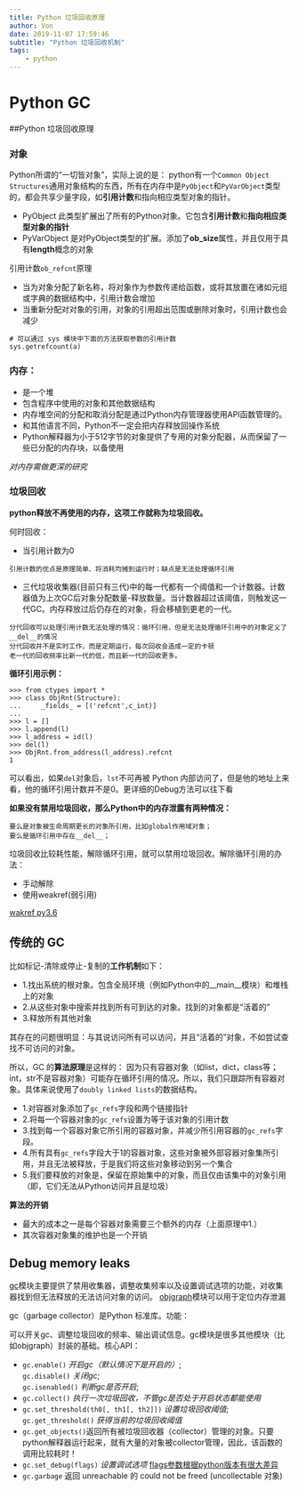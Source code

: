 ```yaml
---
title: Python 垃圾回收原理
author: Von
date: 2019-11-07 17:59:46
subtitle: "Python 垃圾回收机制"
tags:
    - python
---
```


<!-- toc -->

# Python GC
##Python 垃圾回收原理
### 对象
Python所谓的“一切皆对象”，实际上说的是：
python有一个`Common Object Structures`通用对象结构的东西，所有在内存中是`PyObject`和`PyVarObject`类型的，都会共享少量字段，如**引用计数**和指向相应类型对象的指针。

- PyObject 此类型扩展出了所有的Python对象。它包含**引用计数**和**指向相应类型对象的指针**
- PyVarObject 是对PyObject类型的扩展。添加了**ob_size**属性，并且仅用于具有**length**概念的对象

引用计数`ob_refcnt`原理

- 当为对象分配了新名称，将对象作为参数传递给函数，或将其放置在诸如元组或字典的数据结构中，引用计数会增加
- 当重新分配对对象的引用，对象的引用超出范围或删除对象时，引用计数也会减少

```
# 可以通过 sys 模块中下面的方法获取参数的引用计数
sys.getrefcount(a)
```
### 内存：

- 是一个堆
- 包含程序中使用的对象和其他数据结构
- 内存堆空间的分配和取消分配是通过Python内存管理器使用API​​函数管理的。
- 和其他语言不同，Python不一定会把内存释放回操作系统
- Python解释器为小于512字节的对象提供了专用的对象分配器，从而保留了一些已分配的内存块，以备使用

*对内存需做更深的研究*

### 垃圾回收
**python释放不再使用的内存，这项工作就称为垃圾回收。**

何时回收：

- 当引用计数为0

```
引用计数的优点是原理简单、将消耗均摊到运行时；缺点是无法处理循环引用
```

- 三代垃圾收集器(目前只有三代)中的每一代都有一个阈值和一个计数器。计数器值为上次GC后对象分配数量-释放数量。当计数器超过该阈值，则触发这一代GC。内存释放过后仍存在的对象，将会移植到更老的一代。

```
分代回收可以处理引用计数无法处理的情况：循环引用，但是无法处理循环引用中的对象定义了__del__的情况
分代回收并不是实时工作，而是定期运行，每次回收会造成一定的卡顿
老一代的回收频率比新一代的低，而且新一代的回收更多。
```
**循环引用示例：**

```
>>> from ctypes import *
>>> class ObjRnt(Structure):
...     _fields_ = [('refcnt',c_int)]
...
>>> l = []
>>> l.append(l)
>>> l_address = id(l)
>>> del(l)
>>> ObjRnt.from_address(l_address).refcnt
1
```
可以看出，如果`del`对象后，`lst`不可再被 Python 内部访问了，但是他的地址上来看，他的循环引用计数并不是0。更详细的Debug方法可以往下看

**如果没有禁用垃圾回收，那么Python中的内存泄露有两种情况：**

```
要么是对象被生命周期更长的对象所引用，比如global作用域对象；
要么是循环引用中存在__del__；
```

垃圾回收比较耗性能，解除循环引用，就可以禁用垃圾回收。解除循环引用的办法：

- 手动解除
- 使用weakref(弱引用)

[wakref py3.6](https://docs.python.org/3.6/library/weakref.html)
## 传统的 GC
比如标记-清除或停止-复制的**工作机制**如下：

- 1.找出系统的根对象。包含全局环境（例如Python中的__main__模块）和堆栈上的对象
- 2.从这些对象中搜索并找到所有可到达的对象。找到的对象都是“活着的”
- 3.释放所有其他对象

其存在的问题很明显：与其说访问所有可以访问，并且“活着的”对象，不如尝试查找不可访问的对象。

所以，GC 的**算法原理**是这样的：
因为只有容器对象（如list，dict，class等；int，str不是容器对象）可能存在循环引用的情况。所以，我们只跟踪所有容器对象。具体来说使用了`doubly linked lists`的数据结构。

- 1.对容器对象添加了`gc_refs`字段和两个链接指针
- 2.将每一个容器对象的`gc_refs`设置为等于该对象的引用计数
- 3.找到每一个容器对象它所引用的容器对象，并减少所引用容器的`gc_refs`字段。
- 4.所有具有`gc_refs`字段大于1的容器对象，这些对象被外部容器对象集所引用，并且无法被释放，于是我们将这些对象移动到另一个集合
- 5.我们要释放的对象是，保留在原始集中的对象，而且仅由该集中的对象引用（即，它们无法从Python访问并且是垃圾）

**算法的开销**

- 最大的成本之一是每个容器对象需要三个额外的内存（上面原理中1.）
- 其次容器对象集的维护也是一个开销



## Debug memory leaks
[gc](https://docs.python.org/2/library/gc.html)模块主要提供了禁用收集器，调整收集频率以及设置调试选项的功能，对收集器找到但无法释放的无法访问对象的访问。
[objgraph](https://mg.pov.lt/objgraph)模块可以用于定位内存泄漏

gc（garbage collector）是Python 标准库。功能：

可以开关gc、调整垃圾回收的频率、输出调试信息。gc模块是很多其他模块（比如objgraph）封装的基础。核心API：

* `gc.enable()` _开启gc（默认情况下是开启的）_;<br>`gc.disable()` _关闭gc_;<br>`gc.isenabled()` _判断gc是否开启_;
* `gc.collect()` _执行一次垃圾回收，不管gc是否处于开启状态都能使用_
* `gc.set_threshold(th0[, th1[, th2]])` _设置垃圾回收阈值_;<br>`gc.get_threshold()` _获得当前的垃圾回收阈值_
* `gc.get_objects()`返回所有被垃圾回收器（collector）管理的对象。只要python解释器运行起来，就有大量的对象被collector管理，因此，该函数的调用比较耗时！
* `gc.set_debug(flags)` _设置调试选项_ [flags参数根据python版本有很大差异](https://docs.python.org/2/library/gc.html#gc.DEBUG_STATS)
* `gc.garbage` 返回 unreachable 的 could not be freed (uncollectable 对象)
